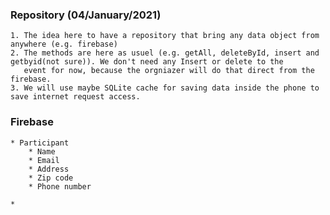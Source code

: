 ### Repository (04/January/2021) 
    1. The idea here to have a repository that bring any data object from anywhere (e.g. firebase)
    2. The methods are here as usuel (e.g. getAll, deleteById, insert and getbyid(not sure)). We don't need any Insert or delete to the 
       event for now, because the orgniazer will do that direct from the firebase. 
    3. We will use maybe SQLite cache for saving data inside the phone to save internet request access. 


### Firebase 
    * Participant
        * Name
        * Email
        * Address
        * Zip code
        * Phone number
    
    * 